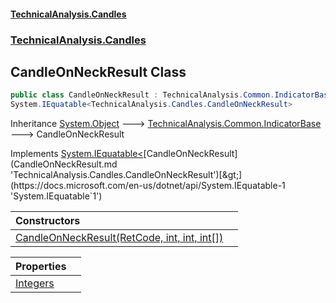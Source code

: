 #### [TechnicalAnalysis.Candles](TechnicalAnalysis.Candles.md 'TechnicalAnalysis.Candles')
### [TechnicalAnalysis.Candles](TechnicalAnalysis.Candles.md#TechnicalAnalysis.Candles 'TechnicalAnalysis.Candles')

## CandleOnNeckResult Class

```csharp
public class CandleOnNeckResult : TechnicalAnalysis.Common.IndicatorBase,
System.IEquatable<TechnicalAnalysis.Candles.CandleOnNeckResult>
```

Inheritance [System.Object](https://docs.microsoft.com/en-us/dotnet/api/System.Object 'System.Object') &#129106; [TechnicalAnalysis.Common.IndicatorBase](https://docs.microsoft.com/en-us/dotnet/api/TechnicalAnalysis.Common.IndicatorBase 'TechnicalAnalysis.Common.IndicatorBase') &#129106; CandleOnNeckResult

Implements [System.IEquatable&lt;](https://docs.microsoft.com/en-us/dotnet/api/System.IEquatable-1 'System.IEquatable`1')[CandleOnNeckResult](CandleOnNeckResult.md 'TechnicalAnalysis.Candles.CandleOnNeckResult')[&gt;](https://docs.microsoft.com/en-us/dotnet/api/System.IEquatable-1 'System.IEquatable`1')

| Constructors | |
| :--- | :--- |
| [CandleOnNeckResult(RetCode, int, int, int[])](CandleOnNeckResult.CandleOnNeckResult(RetCode,int,int,int[]).md 'TechnicalAnalysis.Candles.CandleOnNeckResult.CandleOnNeckResult(TechnicalAnalysis.Common.RetCode, int, int, int[])') | |

| Properties | |
| :--- | :--- |
| [Integers](CandleOnNeckResult.Integers.md 'TechnicalAnalysis.Candles.CandleOnNeckResult.Integers') | |
